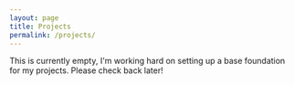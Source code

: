 ```yaml
---
layout: page
title: Projects
permalink: /projects/
---
```


This is currently empty, I'm working hard on setting up a base foundation for my projects.
Please check back later!
